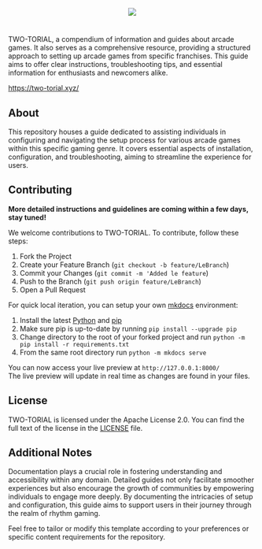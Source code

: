 <p align="center">
  <img src="https://github.com/two-torial/two-torial/blob/master/docs/img/logo/github-banner.png?raw=true">
</p>

#

TWO-TORIAL, a compendium of information and guides about arcade games. It also serves as a comprehensive resource, providing a structured approach to setting up arcade games from specific franchises. This guide aims to offer clear instructions, troubleshooting tips, and essential information for enthusiasts and newcomers alike.

https://two-torial.xyz/



## About
This repository houses a guide dedicated to assisting individuals in configuring and navigating the setup process for various arcade games within this specific gaming genre. It covers essential aspects of installation, configuration, and troubleshooting, aiming to streamline the experience for users.


## Contributing

**More detailed instructions and guidelines are coming within a few days, stay tuned!**

We welcome contributions to TWO-TORIAL. To contribute, follow these steps:

1. Fork the Project
2. Create your Feature Branch (`git checkout -b feature/LeBranch`)
3. Commit your Changes (`git commit -m 'Added le feature`)
4. Push to the Branch (`git push origin feature/LeBranch`)
5. Open a Pull Request

For quick local iteration, you can setup your own [mkdocs](https://www.mkdocs.org/user-guide/installation/) environment:

1. Install the latest [Python](https://www.python.org/) and [pip](https://pip.readthedocs.io/en/stable/installing/)
2. Make sure pip is up-to-date by running `pip install --upgrade pip`
3. Change directory to the root of your forked project and run `python -m pip install -r requirements.txt`
4. From the same root directory run `python -m mkdocs serve`

You can now access your live preview at `http://127.0.0.1:8000/`  
The live preview will update in real time as changes are found in your files.

## License

TWO-TORIAL is licensed under the Apache License 2.0. You can find the full text of the license in the [LICENSE](LICENSE) file.


## Additional Notes

Documentation plays a crucial role in fostering understanding and accessibility within any domain. Detailed guides not only facilitate smoother experiences but also encourage the growth of communities by empowering individuals to engage more deeply. By documenting the intricacies of setup and configuration, this guide aims to support users in their journey through the realm of rhythm gaming.

Feel free to tailor or modify this template according to your preferences or specific content requirements for the repository.
